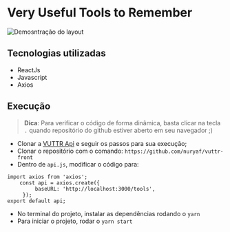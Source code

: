 # Very Useful Tools to Remember
![Demosntração do layout](https://github.com/nuryaf/vuttr-front/blob/master/src/_demo/demo.gif)

## Tecnologias utilizadas
- ReactJs
- Javascript
- Axios

## Execução
> **Dica**: Para verificar o código de forma dinâmica, basta clicar na tecla ``.`` quando repositório do github estiver aberto em seu navegador ;)

- Clonar a [VUTTR Api](https://github.com/gustavo-startaideia/rest-fake-api)  e seguir os passos para sua execução;
- Clonar o repositório com o comando: ``https://github.com/nuryaf/vuttr-front``
- Dentro de ``api.js``, modificar o código para:
```
import axios from 'axios';
    const api = axios.create({
         baseURL: 'http://localhost:3000/tools',
     });
export default api;
```

- No terminal do projeto, instalar as dependências rodando o ``yarn``
- Para iniciar o projeto, rodar o ``yarn start``

